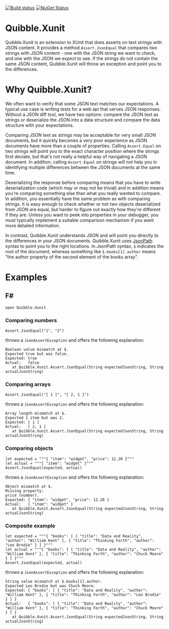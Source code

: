 [![Build status](https://ci.appveyor.com/api/projects/status/0v6946lhh480cgbk?svg=true)](https://ci.appveyor.com/project/NRKOpensource/json-quibble-xunit)
[![NuGet Status](https://img.shields.io/nuget/v/Quibble.Xunit.svg?style=flat)](https://www.nuget.org/packages/Quibble.Xunit/)

# Quibble.Xunit

Quibble.Xunit is an extension to XUnit that does asserts on text strings with JSON content. It provides a method `Assert.JsonEqual` that compares two strings with JSON content - one with the JSON string we want to check, and one with the JSON we expect to see. If the strings do not contain the same JSON content, Quibble.Xunit will throw an exception and point you to the differences.

# Why Quibble.Xunit?

We often want to verify that some JSON text matches our expectations. A typical use case is writing tests for a web api that serves JSON responses. Without a JSON diff tool, we have two options: compare the JSON text as strings or deserialize the JSON into a data structure and compare the data structure with your expectations. 

Comparing JSON text as strings may be acceptable for very small JSON documents, but it quickly becomes a very poor experience as JSON documents have more than a couple of properties. Calling `Assert.Equal` on two strings will point you to the exact character position where the strings first deviate, but that's not really a helpful way of navigating a JSON document. In addition, calling `Assert.Equal` on strings will not help you in identifying multiple differences between the JSON documents at the same time.

Deserializing the response before comparing means that you have to write deserialization code (which may or may not be trivial) and in addition means you're comparing something else than what you really wanted to compare. In addition, you essentially have the same problem as with comparing strings. It is easy enough to check whether or not two objects deserialized from JSON are equal, but harder to figure out exactly how they're different if they are. Unless you want to peek into properties in your debugger, you must typically implement a suitable comparison mechanism if you want more detailed information. 

In contrast, Quibble.Xunit understands JSON and will point you directly to the differences in your JSON documents. Quibble.Xunit uses [JsonPath](https://goessner.net/articles/JsonPath/) syntax to point you to the right locations. In JsonPath syntax, `$` indicates the root of the document, whereas something like `$.books[1].author` means "the author property of the second element of the books array".

# Examples 

## F#

```
open Quibble.Xunit
```

### Comparing numbers

```
Assert.JsonEqual("1", "2")
```

throws a `JsonAssertException` and offers the following explanation:

```
Boolean value mismatch at $.
Expected true but was false.
Expected: true
Actual:   false
   at Quibble.Xunit.Assert.JsonEqual(String expectedJsonString, String actualJsonString)
```

### Comparing arrays

```
Assert.JsonEqual("[ 1 ]", "[ 2, 1 ]")
```

throws a `JsonAssertException` and offers the following explanation:

```
Array length mismatch at $.
Expected 1 item but was 2.
Expected: [ 1 ]
Actual:   [ 2, 1 ]
   at Quibble.Xunit.Assert.JsonEqual(String expectedJsonString, String actualJsonString)
```

### Comparing objects

```
let expected = """{ "item": "widget", "price": 12.20 }"""
let actual = """{ "item": "widget" }"""
Assert.JsonEqual(expected, actual)
```

throws a `JsonAssertException` and offers the following explanation:

```
Object mismatch at $.
Missing property:
price (number).
Expected: { "item": "widget", "price": 12.20 }
Actual:   { "item": "widget" }
   at Quibble.Xunit.Assert.JsonEqual(String expectedJsonString, String actualJsonString)
```

### Composite example

```
let expected = """{ "books": [ { "title": "Data and Reality", "author": "William Kent" }, { "title": "Thinking Forth", "author": "Leo Brodie" } ] }"""
let actual = """{ "books": [ { "title": "Data and Reality", "author": "William Kent" }, { "title": "Thinking Forth", "author": "Chuck Moore" } ] }"""
Assert.JsonEqual(expected, actual)
```

throws a `JsonAssertException` and offers the following explanation:

```
String value mismatch at $.books[1].author.
Expected Leo Brodie but was Chuck Moore.
Expected: { "books": [ { "title": "Data and Reality", "author": "William Kent" }, { "title": "Thinking Forth", "author": "Leo Brodie" } ] }
Actual:   { "books": [ { "title": "Data and Reality", "author": "William Kent" }, { "title": "Thinking Forth", "author": "Chuck Moore" } ] }
   at Quibble.Xunit.Assert.JsonEqual(String expectedJsonString, String actualJsonString)
```
